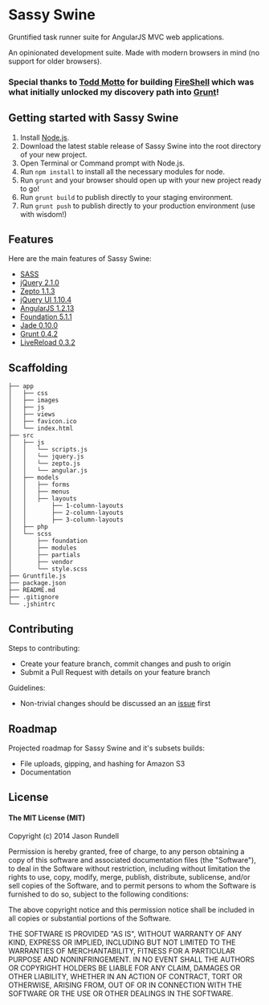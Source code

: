 # Sassy Swine

Gruntified task runner suite for AngularJS MVC web applications.

An opinionated development suite. Made with modern browsers in mind (no support for older browsers).

### Special thanks to [Todd Motto](https://github.com/toddmotto/) for building [FireShell](https://github.com/toddmotto/fireshell) which was what initially unlocked my discovery path into [Grunt](http://gruntjs.com/)!

## Getting started with Sassy Swine

1. Install [Node.js](http://nodejs.org/).
2. Download the latest stable release of Sassy Swine into the root directory of your new project.
3. Open Terminal or Command prompt with Node.js.
4. Run `npm install` to install all the necessary modules for node.
5. Run `grunt` and your browser should open up with your new project ready to go!
6. Run `grunt build` to publish directly to your staging environment.
7. Run `grunt push` to publish directly to your production environment (use with wisdom!)

## Features

Here are the main features of Sassy Swine:

* [SASS](http://www.sass-lang.com/)
* [jQuery 2.1.0](http://jquery.com/)
* [Zepto 1.1.3](http://zeptojs.com/)
* [jQuery UI 1.10.4](https://jqueryui.com/)
* [AngularJS 1.2.13](http://angularjs.org/)
* [Foundation 5.1.1](http://foundation.zurb.com/)
* [Jade 0.10.0](http://jade-lang.com/)
* [Grunt 0.4.2](http://gruntjs.com/)
* [LiveReload 0.3.2](https://www.npmjs.org/package/connect-livereload)

## Scaffolding

````
├── app
│   ├── css
│   ├── images
│   ├── js
│   ├── views
│   ├── favicon.ico
│   └── index.html
├── src
│   ├── js
│   │   └── scripts.js
│   │   └── jquery.js
│   │   └── zepto.js
│   │   └── angular.js
│   ├── models
│   │   ├── forms
│   │   ├── menus
│   │   ├── layouts
│   │       ├── 1-column-layouts
│   │       ├── 2-column-layouts
│   │       ├── 3-column-layouts
│   ├── php
│   └── scss
│       ├── foundation
│       ├── modules
│       ├── partials
│       ├── vendor
│       └── style.scss
├── Gruntfile.js
├── package.json
├── README.md
├── .gitignore
└── .jshintrc

````

## Contributing

Steps to contributing:

* Create your feature branch, commit changes and push to origin
* Submit a Pull Request with details on your feature branch

Guidelines:
* Non-trivial changes should be discussed an an [issue](https://github.com/jasonrundell/sassyswine/issues) first

## Roadmap

Projected roadmap for Sassy Swine and it's subsets builds:

* File uploads, gipping, and hashing for Amazon S3
* Documentation

## License

#### The MIT License (MIT)

Copyright (c) 2014 Jason Rundell

Permission is hereby granted, free of charge, to any person obtaining a copy of
this software and associated documentation files (the "Software"), to deal in
the Software without restriction, including without limitation the rights to
use, copy, modify, merge, publish, distribute, sublicense, and/or sell copies of
the Software, and to permit persons to whom the Software is furnished to do so,
subject to the following conditions:

The above copyright notice and this permission notice shall be included in all
copies or substantial portions of the Software.

THE SOFTWARE IS PROVIDED "AS IS", WITHOUT WARRANTY OF ANY KIND, EXPRESS OR
IMPLIED, INCLUDING BUT NOT LIMITED TO THE WARRANTIES OF MERCHANTABILITY, FITNESS
FOR A PARTICULAR PURPOSE AND NONINFRINGEMENT. IN NO EVENT SHALL THE AUTHORS OR
COPYRIGHT HOLDERS BE LIABLE FOR ANY CLAIM, DAMAGES OR OTHER LIABILITY, WHETHER
IN AN ACTION OF CONTRACT, TORT OR OTHERWISE, ARISING FROM, OUT OF OR IN
CONNECTION WITH THE SOFTWARE OR THE USE OR OTHER DEALINGS IN THE SOFTWARE.
